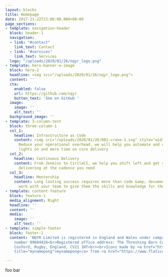```yaml
---
layout: blocks
title: Homepage
date: 2017-11-22T23:00:00.000+00:00
page_sections:
- template: navigation-header
  block: header-1
  navigation:
  - link: "#contact"
    link_text: Contact
  - link: "#services"
    link_text: Services
  logo: "/uploads/2020/01/26/nqyr_logo.png"
- template: hero-banner-w-image
  block: hero-2
  headline: <img src="/uploads/2020/01/26/nqyr_logo.png">
  content: ''
  cta:
    enabled: false
    url: https://github.com/nqyr
    button_text: 'See on GitHub '
  image:
    image: ''
    alt_text: ''
  background_image: ''
- template: 3-column-text
  block: three-column-1
  col_1:
    headline: Infrastructure as Code
    content: <img src="/uploads/2020/01/26/002-crane-1.svg" style="width:48px;" title="Infrastructure as Code" alt="tower crane"><br>
      Reduce your operational overhead, we will help you automate and codify infrastructure so that you spend less time keeping the
      lights on and more time on core delivery
  col_2:
    headline: Continuous Delivery
    content: From Jenkins to CircleCI, we help you shift left and get your pipelines
      delivering at the cadence you need
  col_3:
    headline: Mentorship
    content: Long lasting success requires more than code &amp; documentation, we
      work with your team to give them the skills and knowledge for the long haul
- template: content-feature
  block: feature-1
  media_alignment: Right
  headline: ''
  content: ''
  media:
    image: ''
    alt_text: ''
- template: simple-footer
  block: footer-1
  content: 'NQYR Limited is registered in England and Wales under company registration
    number 09884428<br>Registered office address: The Threshing Barn Cosford Lane,
    Cosford, Rugby, England, CV21 1HT<br><br>Icons made by <a href="https://www.flaticon.com/authors/mynamepong"
    title="mynamepong">mynamepong</a> from <a href="https://www.flaticon.com/" title="Flaticon">www.flaticon.com</a>'

---
```

foo bar
